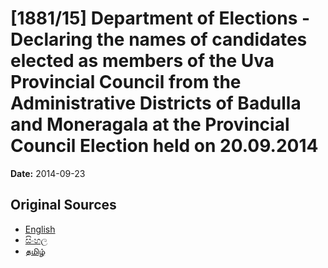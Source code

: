 # [1881/15] Department of Elections - Declaring the names of candidates elected as members of the Uva Provincial Council from the Administrative Districts of Badulla and Moneragala at the Provincial Council Election held on 20.09.2014

**Date:** 2014-09-23

## Original Sources

- [English](https://documents.gov.lk/view/extra-gazettes/2014/9/1881-15_E.pdf)
- [සිංහල](https://documents.gov.lk/view/extra-gazettes/2014/9/1881-15_S.pdf)
- [தமிழ்](https://documents.gov.lk/view/extra-gazettes/2014/9/1881-15_T.pdf)
